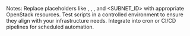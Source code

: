 Notes:
Replace placeholders like <IMAGE>, <FLAVOR>, <NETWORK>, and <SUBNET_ID> with appropriate OpenStack resources.
Test scripts in a controlled environment to ensure they align with your infrastructure needs.
Integrate into cron or CI/CD pipelines for scheduled automation.
